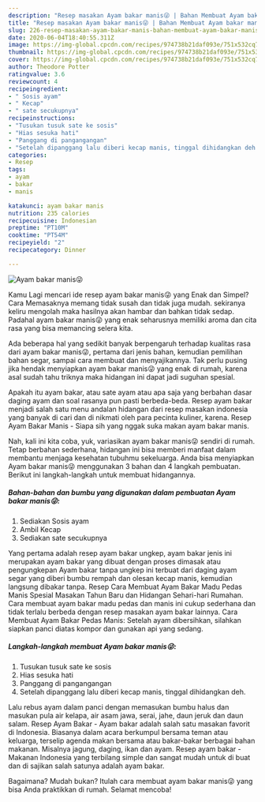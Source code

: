 ```yaml
---
description: "Resep masakan Ayam bakar manis😜 | Bahan Membuat Ayam bakar manis😜 Yang Enak dan Simpel"
title: "Resep masakan Ayam bakar manis😜 | Bahan Membuat Ayam bakar manis😜 Yang Enak dan Simpel"
slug: 226-resep-masakan-ayam-bakar-manis-bahan-membuat-ayam-bakar-manis-yang-enak-dan-simpel
date: 2020-06-04T18:40:55.311Z
image: https://img-global.cpcdn.com/recipes/974738b21daf093e/751x532cq70/ayam-bakar-manis😜-foto-resep-utama.jpg
thumbnail: https://img-global.cpcdn.com/recipes/974738b21daf093e/751x532cq70/ayam-bakar-manis😜-foto-resep-utama.jpg
cover: https://img-global.cpcdn.com/recipes/974738b21daf093e/751x532cq70/ayam-bakar-manis😜-foto-resep-utama.jpg
author: Theodore Potter
ratingvalue: 3.6
reviewcount: 4
recipeingredient:
- " Sosis ayam"
- " Kecap"
- " sate secukupnya"
recipeinstructions:
- "Tusukan tusuk sate ke sosis"
- "Hias sesuka hati"
- "Panggang di pangangangan"
- "Setelah dipanggang lalu diberi kecap manis, tinggal dihidangkan deh."
categories:
- Resep
tags:
- ayam
- bakar
- manis

katakunci: ayam bakar manis 
nutrition: 235 calories
recipecuisine: Indonesian
preptime: "PT10M"
cooktime: "PT54M"
recipeyield: "2"
recipecategory: Dinner

---
```



![Ayam bakar manis😜](https://img-global.cpcdn.com/recipes/974738b21daf093e/751x532cq70/ayam-bakar-manis😜-foto-resep-utama.jpg)

Kamu Lagi mencari ide resep ayam bakar manis😜 yang Enak dan Simpel? Cara Memasaknya memang tidak susah dan tidak juga mudah. sekiranya keliru mengolah maka hasilnya akan hambar dan bahkan tidak sedap. Padahal ayam bakar manis😜 yang enak seharusnya memiliki aroma dan cita rasa yang bisa memancing selera kita.

Ada beberapa hal yang sedikit banyak berpengaruh terhadap kualitas rasa dari ayam bakar manis😜, pertama dari jenis bahan, kemudian pemilihan bahan segar, sampai cara membuat dan menyajikannya. Tak perlu pusing jika hendak menyiapkan ayam bakar manis😜 yang enak di rumah, karena asal sudah tahu triknya maka hidangan ini dapat jadi suguhan spesial.

Apakah itu ayam bakar, atau sate ayam atau apa saja yang berbahan dasar daging ayam dan soal rasanya pun pasti berbeda-beda. Resep ayam bakar menjadi salah satu menu andalan hidangan dari resep masakan indonesia yang banyak di cari dan di nikmati oleh para pecinta kuliner, karena. Resep Ayam Bakar Manis - Siapa sih yang nggak suka makan ayam bakar manis.


Nah, kali ini kita coba, yuk, variasikan ayam bakar manis😜 sendiri di rumah. Tetap berbahan sederhana, hidangan ini bisa memberi manfaat dalam membantu menjaga kesehatan tubuhmu sekeluarga. Anda bisa menyiapkan Ayam bakar manis😜 menggunakan 3 bahan dan 4 langkah pembuatan. Berikut ini langkah-langkah untuk membuat hidangannya.

<!--inarticleads1-->

##### Bahan-bahan dan bumbu yang digunakan dalam pembuatan Ayam bakar manis😜:

1. Sediakan  Sosis ayam
1. Ambil  Kecap
1. Sediakan  sate secukupnya


Yang pertama adalah resep ayam bakar ungkep, ayam bakar jenis ini merupakan ayam bakar yang dibuat dengan proses dimasak atau pengungkepan Ayam bakar tanpa ungkep ini terbuat dari daging ayam segar yang diberi bumbu rempah dan olesan kecap manis, kemudian langsung dibakar tanpa. Resep Cara Membuat Ayam Bakar Madu Pedas Manis Spesial Masakan Tahun Baru dan Hidangan Sehari-hari Rumahan. Cara membuat ayam bakar madu pedas dan manis ini cukup sederhana dan tidak terlalu berbeda dengan resep masakan ayam bakar lainnya. Cara Membuat Ayam Bakar Pedas Manis: Setelah ayam dibersihkan, silahkan siapkan panci diatas kompor dan gunakan api yang sedang. 

<!--inarticleads2-->

##### Langkah-langkah membuat Ayam bakar manis😜:

1. Tusukan tusuk sate ke sosis
1. Hias sesuka hati
1. Panggang di pangangangan
1. Setelah dipanggang lalu diberi kecap manis, tinggal dihidangkan deh.


Lalu rebus ayam dalam panci dengan memasukan bumbu halus dan masukan pula air kelapa, air asam jawa, serai, jahe, daun jeruk dan daun salam. Resep Ayam Bakar - Ayam bakar adalah salah satu masakan favorit di Indonesia. Biasanya dalam acara berkumpul bersama teman atau keluarga, terselip agenda makan bersama atau bakar-bakar berbagai bahan makanan. Misalnya jagung, daging, ikan dan ayam. Resep ayam bakar - Makanan Indonesia yang terbilang simple dan sangat mudah untuk di buat dan di sajikan salah satunya adalah ayam bakar. 

Bagaimana? Mudah bukan? Itulah cara membuat ayam bakar manis😜 yang bisa Anda praktikkan di rumah. Selamat mencoba!
